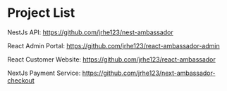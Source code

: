 # Project List

NestJs API:
https://github.com/jrhe123/nest-ambassador

React Admin Portal:
https://github.com/jrhe123/react-ambassador-admin

React Customer Website:
https://github.com/jrhe123/react-ambassador

NextJs Payment Service:
https://github.com/jrhe123/next-ambassador-checkout

